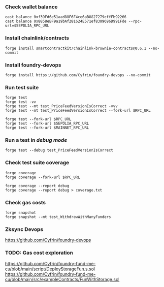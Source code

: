 ### Check wallet balance

```shell
cast balance 0xf39Fd6e51aad88F6F4ce6aB8827279cffFb92266
cast balance 0x8858eBF9a19bAf281624E571ef8309696D991Fde --rpc-url=$SEPOLIA_RPC_URL
```

### Install chainlink/contracts

```shell
forge install smartcontractkit/chainlink-brownie-contracts@0.6.1 --no-commit
```

### Install foundry-devops

```shell
forge install https://github.com/Cyfrin/foundry-devops --no-commit
```

### Run test suite

```shell
forge test
forge test -vv
forge test --mt test_PriceFeedVersionIsCorrect -vvv
forge test --mt test_PriceFeedVersionIsCorrect --fork-url $RPC_URL

forge test --fork-url $RPC_URL
forge test --fork-url $SEPOLIA_RPC_URL
forge test --fork-url $MAINNET_RPC_URL
```

### Run a test in _debug mode_

```shell
forge test --debug test_PriceFeedVersionIsCorrect
```

### Check test suite coverage

```shell
forge coverage
forge coverage --fork-url $RPC_URL

forge coverage --report debug
forge coverage --report debug > coverage.txt
```

### Check gas costs

```shell
forge snapshot
forge snapshot --mt test_WithdrawWithManyFunders
```

### Zksync Devops

https://github.com/Cyfrin/foundry-devops

### TODO: Gas cost exploration

https://github.com/Cyfrin/foundry-fund-me-cu/blob/main/script/DeployStorageFun.s.sol
https://github.com/Cyfrin/foundry-fund-me-cu/blob/main/src/exampleContracts/FunWithStorage.sol
